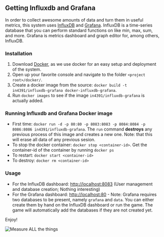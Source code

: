 ## Getting Influxdb and Grafana
In order to collect awesome amounts of data and turn them in useful metrics, this system uses [InfluxDB](http://influxdb.com/) and [Grafana](http://grafana.org/).
InfluxDB is a time-series database that you can perform standard functions on like min, max, sum, and more.
Grafana is metrics dashboard and graph editor for, among others, InfluxDB.

### Installation
1. Download [Docker](https://www.docker.com/), as we use docker for an easy setup and deployment of the system.
2. Open up your favorite console and navigate to the folder `<project root>/docker/`.
2. Create a docker image from the source: `docker build -t in4391/influxdb-grafana docker-influxdb-grafana`.
3. Run `docker images` to see if the image `in4391/influxdb-grafana` is actually added.

### Running Influxdb and Grafana Docker image
- First time: `docker run -d -p 80:80 -p 8083:8083 -p 8084:8084 -p 8086:8086 in4391/influxdb-grafana`. The `run` command **destroys** any previous process of this image and creates a new one. Note: that this will erase all data of any previous sesion.
- To stop the docker container: `docker stop <container-id>`. Get the container-id of the container by running `docker ps`
- To restart: `docker start <container-id>`
- To destroy: `docker rm <container-id>`

### Usage
- For the InfluxDB dashboard: [http://localhost:8083](http://localhost:8083) (User management and database creation; Nothing interesting)
- For the Grafana dashboard: [http://localhost:80](http://localhost:80) - Note: Grafana requires two databases to be present, namely `grafana` and `data`. You can either create them by hand on the InfluxDB dashboard or run the game. The game will automatically add the databases if they are not created yet.

Enjoy!

![Measure ALL the things](http://www.nedpoulter.com/wp-content/uploads/2014/04/picard-data-meme.png?b9f682)